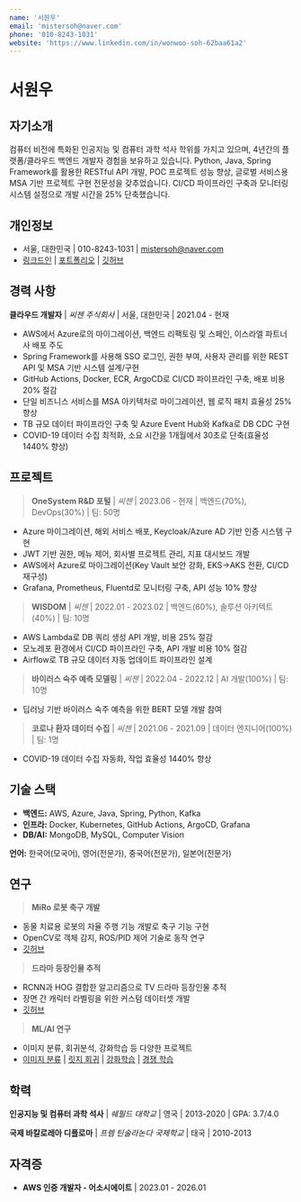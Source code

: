 ```yaml
---
name: '서원우'
email: 'mistersoh@naver.com'
phone: '010-8243-1031'
website: 'https://www.linkedin.com/in/wonwoo-soh-62baa61a2'
---
```


# 서원우

## 자기소개
컴퓨터 비전에 특화된 인공지능 및 컴퓨터 과학 석사 학위를 가지고 있으며, 4년간의 플랫폼/클라우드 백엔드 개발자 경험을 보유하고 있습니다. Python, Java, Spring Framework를 활용한 RESTful API 개발, POC 프로젝트 성능 향상, 글로벌 서비스용 MSA 기반 프로젝트 구현 전문성을 갖추었습니다. CI/CD 파이프라인 구축과 모니터링 시스템 설정으로 개발 시간을 25% 단축했습니다.

## 개인정보
- 서울, 대한민국 | 010-8243-1031 | [mistersoh@naver.com](mailto:mistersoh@naver.com)
- [링크드인](https://www.linkedin.com/in/wonwoo-soh-62baa61a2) | [포트폴리오](https://mistersoh.notion.site/My-works-22ac7d69b79b4dfe8454094276cadb64) | [깃허브](https://github.com/mistersoh?tab=repositories)

## 경력 사항

**클라우드 개발자** | *씨젠 주식회사* | 서울, 대한민국 | 2021.04 - 현재
- AWS에서 Azure로의 마이그레이션, 백엔드 리팩토링 및 스페인, 이스라엘 파트너사 배포 주도
- Spring Framework를 사용해 SSO 로그인, 권한 부여, 사용자 관리를 위한 REST API 및 MSA 기반 시스템 설계/구현
- GitHub Actions, Docker, ECR, ArgoCD로 CI/CD 파이프라인 구축, 배포 비용 20% 절감
- 단일 비즈니스 서비스를 MSA 아키텍처로 마이그레이션, 웹 로직 패치 효율성 25% 향상
- TB 규모 데이터 파이프라인 구축 및 Azure Event Hub와 Kafka로 DB CDC 구현
- COVID-19 데이터 수집 최적화, 소요 시간을 1개월에서 30초로 단축(효율성 1440% 향상)

## 프로젝트

> **OneSystem R&D 포털** | *씨젠* | 2023.06 - 현재 | 백엔드(70%), DevOps(30%) | 팀: 50명
- Azure 마이그레이션, 해외 서비스 배포, Keycloak/Azure AD 기반 인증 시스템 구현
- JWT 기반 권한, 메뉴 제어, 회사별 프로젝트 관리, 지표 대시보드 개발
- AWS에서 Azure로 마이그레이션(Key Vault 보안 강화, EKS→AKS 전환, CI/CD 재구성)
- Grafana, Prometheus, Fluentd로 모니터링 구축, API 성능 10% 향상

> **WISDOM** | *씨젠* | 2022.01 - 2023.02 | 백엔드(60%), 솔루션 아키텍트(40%) | 팀: 10명
- AWS Lambda로 DB 쿼리 생성 API 개발, 비용 25% 절감
- 모노레포 환경에서 CI/CD 파이프라인 구축, API 개발 비용 10% 절감
- Airflow로 TB 규모 데이터 자동 업데이트 파이프라인 설계

> **바이러스 숙주 예측 모델링** | *씨젠* | 2022.04 - 2022.12 | AI 개발(100%) | 팀: 10명
- 딥러닝 기반 바이러스 숙주 예측을 위한 BERT 모델 개발 참여

> **코로나 환자 데이터 수집** | *씨젠* | 2021.06 - 2021.09 | 데이터 엔지니어(100%) | 팀: 1명
- COVID-19 데이터 수집 자동화, 작업 효율성 1440% 향상

## 기술 스택

- **백엔드:** AWS, Azure, Java, Spring, Python, Kafka
- **인프라:** Docker, Kubernetes, GitHub Actions, ArgoCD, Grafana
- **DB/AI:** MongoDB, MySQL, Computer Vision

**언어:** 한국어(모국어), 영어(전문가), 중국어(전문가), 일본어(전문가)

## 연구

> **MiRo 로봇 축구 개발**
- 동물 치료용 로봇의 자율 주행 기능 개발로 축구 기능 구현
- OpenCV로 객체 감지, ROS/PID 제어 기술로 동작 연구
- [깃허브](https://github.com/mistersoh/Miro_motion_control)

> **드라마 등장인물 추적**
- RCNN과 HOG 결합한 알고리즘으로 TV 드라마 등장인물 추적
- 장면 간 캐릭터 라벨링을 위한 커스텀 데이터셋 개발
- [깃허브](https://github.com/mistersoh/Tracking_individuals_across_multiple_scene_and_shots_from_TV_dramas)

> **ML/AI 연구**
- 이미지 분류, 회귀분석, 강화학습 등 다양한 프로젝트
- [이미지 분류](https://github.com/mistersoh/Image_classification_and_denoising) | [릿지 회귀](https://github.com/mistersoh/Ridge_Regression) | [강화학습](https://github.com/mistersoh/Reinforcement) | [경쟁 학습](https://github.com/mistersoh/Competitive_learning)

## 학력

**인공지능 및 컴퓨터 과학 석사** | *쉐필드 대학교* | 영국 | 2013-2020 | GPA: 3.7/4.0

**국제 바칼로레아 디플로마** | *프렘 틴술라논다 국제학교* | 태국 | 2010-2013

## 자격증
- **AWS 인증 개발자 - 어소시에이트** | 2023.01 - 2026.01